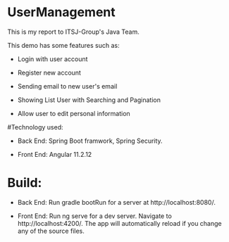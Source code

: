 # UserManagement

This is my report to ITSJ-Group's Java Team.

This demo has some features such as:

- Login with user account

- Register new account

- Sending email to new user's email

- Showing List User with Searching and Pagination

- Allow user to edit personal information

#Technology used:

 - Back End: Spring Boot framwork, Spring Security.

 - Front End: Angular 11.2.12

# Build:

 - Back End: Run gradle bootRun for a server at http://localhost:8080/.

 - Front End: Run ng serve for a dev server. Navigate to http://localhost:4200/. The app will automatically reload if you change any of the source files.
